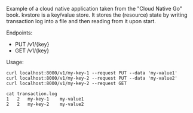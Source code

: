 Example of a cloud native application taken from the "Cloud Native Go" book.
kvstore is a key/value store. It stores the (resource) state by writing
transaction log into a file and then reading from it upon start.

Endpoints:

* PUT /v1/{key}
* GET /v1/{key}

Usage:

```
curl localhost:8000/v1/my-key-1 --request PUT --data 'my-value1'
curl localhost:8000/v1/my-key-2 --request PUT --data 'my-value2'
curl localhost:8000/v1/my-key-2 --request GET

cat transaction.log
1	2	my-key-1	my-value1
2	2	my-key-2	my-value2
```